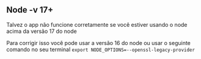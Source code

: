 ## Node -v 17+

Talvez o app não funcione corretamente se você estiver usando o node acima da versão 17 do node

Para corrigir isso você pode usar a versão 16 do node ou usar o seguinte comando no seu terminal `export NODE_OPTIONS=--openssl-legacy-provider`